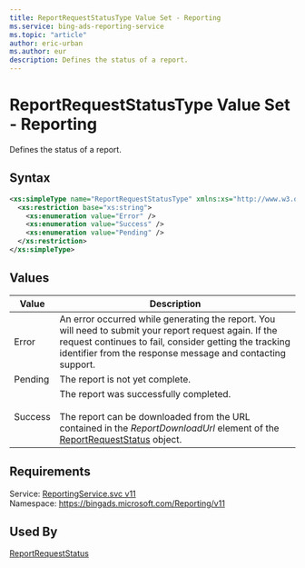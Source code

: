 ```yaml
---
title: ReportRequestStatusType Value Set - Reporting
ms.service: bing-ads-reporting-service
ms.topic: "article"
author: eric-urban
ms.author: eur
description: Defines the status of a report.
---
```

# ReportRequestStatusType Value Set - Reporting
Defines the status of a report.

## Syntax
```xml
<xs:simpleType name="ReportRequestStatusType" xmlns:xs="http://www.w3.org/2001/XMLSchema">
  <xs:restriction base="xs:string">
    <xs:enumeration value="Error" />
    <xs:enumeration value="Success" />
    <xs:enumeration value="Pending" />
  </xs:restriction>
</xs:simpleType>
```

## <a name="values"></a>Values

|Value|Description|
|-----------|---------------|
|<a name="error"></a>Error|An error occurred while generating the report. You will need to submit your report request again. If the request continues to fail, consider getting the tracking identifier from the response message and contacting support.|
|<a name="pending"></a>Pending|The report is not yet complete.|
|<a name="success"></a>Success|The report was successfully completed.<br /><br />The report can be downloaded from the URL contained in the *ReportDownloadUrl* element of the [ReportRequestStatus](../reporting-service/reportrequeststatus.md) object.|

## Requirements
Service: [ReportingService.svc v11](https://reporting.api.bingads.microsoft.com/Api/Advertiser/Reporting/v11/ReportingService.svc)  
Namespace: https://bingads.microsoft.com/Reporting/v11  

## Used By
[ReportRequestStatus](reportrequeststatus.md)  
